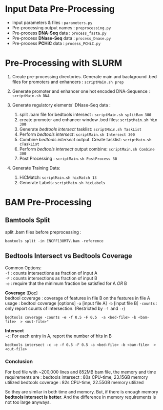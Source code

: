 # Input Data Pre-Processing 

- Input parameters & files : `parameters.py`  
- Pre-processing output names : `preprocessing.py`  
- Pre-process **DNA-Seq** data : `process_fasta.py`  
- Pre-process **DNase-Seq** data : `process_Dnase.py`
- Pre-process **PCHiC** data : `process_PCHiC.py`

# Pre-Processing with SLURM


1. Create pre-processing directories. Generate main and background .bed files for promoters and enhancers : `scriptMain.sh prep`

2. Generate promoter and enhancer one hot encoded DNA-Sequence : `scriptMain.sh DNA`

3. Generate regulatory elements' DNase-Seq data : 
	1. split .bam file for bedtools intersect : `scriptMain.sh splitBam 300`
	2. create promoter and enhancer window .bed files:  `scriptMain.sh Win 300`
	3. Generate *bedtools intersect* tasklist: `scriptMain.sh TaskList`
	4. Perform *bedtools intersect*: `scriptMain.sh Intersect 300`
	5. Combine *bedtools intersect* output. Create tasklist: `scriptMain.sh cTaskList`
	6. Perform *bedtools intersect* output combine: `scriptMain.sh Combine 300`
	7. Post Processing :  `scriptMain.sh PostProcess 30`

3. Generate Training Data:
	1. HiCMatch: `scriptMain.sh hicMatch 13`
	2. Generate Labels: `scriptMain.sh hicLabels`


# BAM Pre-Processing

## Bamtools Split

split .bam files before preprocessing :

	bamtools split -in ENCFF138MTV.bam -reference


## Bedtools Intersect vs Bedtools Coverage

Common Options:  
`-f` : counts intersections as fraction of input A  
`-F` : counts intersections as fraction of input B  
`-e` : require that the minimum fraction be satisfied for A _OR_ B

**Coverage**
\[[Doc](https://bedtools.readthedocs.io/en/latest/content/tools/intersect.html)\]  
bedtool coverage : coverage of features in file B on the features in file A
	usage : bedtool coverage [options] `-a` [input file A] `-b` [input file B]
`-counts` :  only report counts of intersection. (Restricted by `-f `and `-r`)

	bedtools coverage -counts -e -f 0.5 -F 0.5  -a <bed-file> -b <bam-file>  > <out-file>"

**Intersect**  
`-c`: For each entry in A, report the number of hits in B 

	bedtools intersect -c -e -f 0.5 -F 0.5 -a <bed-file> -b <bam-file>  > <out-file>


### Conclusion
For bed file with \~200,000 lines and 852MB bam file, the memory and time requirements are :
bedtools intersect : 80s CPU-time, 23.15GB memory utilized
bedtools coverage : 82s CPU-time, 22.55GB memory utilized
 
So they are similar in both time and memory. But, if there is enough memory **bedtools intersect is better**. And the difference in memory requirements is not too large anyways.
 







